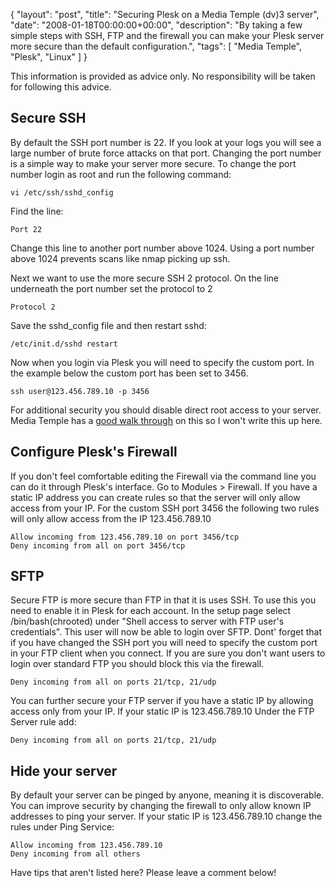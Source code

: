 {
  "layout": "post",
  "title": "Securing Plesk on a Media Temple (dv)3 server",
  "date": "2008-01-18T00:00:00+00:00",
  "description": "By taking a few simple steps with SSH, FTP and the firewall you can make your Plesk server more secure than the default configuration.",
  "tags": [
    "Media Temple",
    "Plesk",
    "Linux"
  ]
}

This information is provided as advice only. No responsibility will be taken for following this advice. 

## Secure SSH

By default the SSH port number is 22. If you look at your logs you will see a large number of brute force attacks on that port. Changing the port number is a simple way to make your server more secure. To change the port number login as root and run the following command: 

    vi /etc/ssh/sshd_config

Find the line: 

    Port 22

Change this line to another port number above 1024. Using a port number above 1024 prevents scans like nmap picking up ssh. 

Next we want to use the more secure SSH 2 protocol. On the line underneath the port number set the protocol to 2 

    Protocol 2

Save the sshd_config file and then restart sshd: 

    /etc/init.d/sshd restart

Now when you login via Plesk you will need to specify the custom port. In the example below the custom port has been set to 3456. 

    ssh user@123.456.789.10 -p 3456

For additional security you should disable direct root access to your server. Media Temple has a [good walk through][1] on this so I won't write this up here.

## Configure Plesk's Firewall

If you don't feel comfortable editing the Firewall via the command line you can do it through Plesk's interface. Go to Modules > Firewall. If you have a static IP address you can create rules so that the server will only allow access from your IP. For the custom SSH port 3456 the following two rules will only allow access from the IP 123.456.789.10 

    Allow incoming from 123.456.789.10 on port 3456/tcp 
    Deny incoming from all on port 3456/tcp


## SFTP

Secure FTP is more secure than FTP in that it is uses SSH. To use this you need to enable it in Plesk for each account. In the setup page select /bin/bash(chrooted) under "Shell access to server with FTP user's credentials". This user will now be able to login over SFTP. Dont' forget that if you have changed the SSH port you will need to specify the custom port in your FTP client when you connect. If you are sure you don't want users to login over standard FTP you should block this via the firewall.  

    Deny incoming from all on ports 21/tcp, 21/udp

You can further secure your FTP server if you have a static IP by allowing access only from your IP. If your static IP is 123.456.789.10 Under the FTP Server rule add: 

    Deny incoming from all on ports 21/tcp, 21/udp

## Hide your server

By default your server can be pinged by anyone, meaning it is discoverable. You can improve security by changing the firewall to only allow known IP addresses to ping your server. If your static IP is 123.456.789.10 change the rules under Ping Service: 

    Allow incoming from 123.456.789.10 
    Deny incoming from all others 

Have tips that aren't listed here? Please leave a comment below!

 [1]: http://kb.mediatemple.net/article.php?id=713

